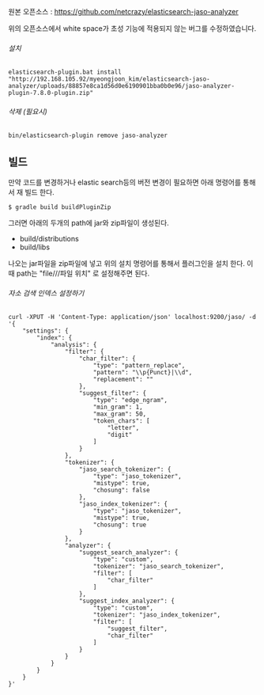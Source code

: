 원본 오픈소스 :  https://github.com/netcrazy/elasticsearch-jaso-analyzer

위의 오픈소스에서 white space가 초성 기능에 적용되지 않는 버그를 수정하였습니다.

###### *설치*
```
elasticsearch-plugin.bat install "http://192.168.105.92/myeongjoon_kim/elasticsearch-jaso-analyzer/uploads/88857e8ca1d56d0e6190901bba0b0e96/jaso-analyzer-plugin-7.8.0-plugin.zip"
```

###### *삭제 (필요시)*
```
bin/elasticsearch-plugin remove jaso-analyzer
```


## 빌드
만약 코드를 변경하거나 elastic search등의 버전 변경이 필요하면 아래 명령어를 통해서 재 빌드 한다.

~~~shell
$ gradle build buildPluginZip
~~~

그러면 아래의 두개의 path에 jar와 zip파일이 생성된다.

 - build/distributions
 - build/libs

나오는 jar파일을 zip파일에 넣고 위의 설치 명령어를 통해서 플러그인을 설치 한다. 이때 path는 "file///파일 위치" 로 설정해주면 된다.


###### *자소 검색 인덱스 설정하기*
```
curl -XPUT -H 'Content-Type: application/json' localhost:9200/jaso/ -d '{
    "settings": {
        "index": {
            "analysis": {
                "filter": {
                    "char_filter": {
                        "type": "pattern_replace",
                        "pattern": "\\p{Punct}|\\d",
                        "replacement": ""
                    },
                    "suggest_filter": {
                        "type": "edge_ngram",
                        "min_gram": 1,
                        "max_gram": 50,
                        "token_chars": [
                            "letter",
                            "digit"
                        ]
                    }
                },
                "tokenizer": {
                    "jaso_search_tokenizer": {
                        "type": "jaso_tokenizer",
                        "mistype": true,
                        "chosung": false
                    },
                    "jaso_index_tokenizer": {
                        "type": "jaso_tokenizer",
                        "mistype": true,
                        "chosung": true
                    }
                },
                "analyzer": {
                    "suggest_search_analyzer": {
                        "type": "custom",
                        "tokenizer": "jaso_search_tokenizer",
                        "filter": [
                            "char_filter"
                        ]
                    },
                    "suggest_index_analyzer": {
                        "type": "custom",
                        "tokenizer": "jaso_index_tokenizer",
                        "filter": [
                            "suggest_filter",
                            "char_filter"
                        ]
                    }
                }
            }
        }
    }
}'
```